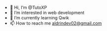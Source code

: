 - 👋 Hi, I’m @TutoXP
- 👀 I’m interested in web development
- 🌱 I’m currently learning Qwik
- 📫 How to reach me aldrindev02@gmail.com

<!---
TutoXP/TutoXP is a ✨ special ✨ repository because its `README.md` (this file) appears on your GitHub profile.
You can click the Preview link to take a look at your changes.
--->
